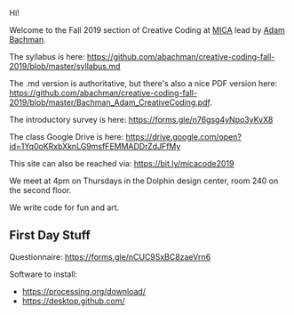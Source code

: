 Hi!

Welcome to the Fall 2019 section of Creative Coding at [MICA](https://mica.edu) lead by [Adam Bachman](https://github.com/abachman).

The syllabus is here: https://github.com/abachman/creative-coding-fall-2019/blob/master/syllabus.md

The .md version is authoritative, but there's also a nice PDF version here: https://github.com/abachman/creative-coding-fall-2019/blob/master/Bachman_Adam_CreativeCoding.pdf.

The introductory survey is here: https://forms.gle/n76gsg4yNpo3yKvX8

The class Google Drive is here: https://drive.google.com/open?id=1Yq0oKRxbXknLG9msfFEMMADDrZdJFfMy

This site can also be reached via: https://bit.ly/micacode2019

We meet at 4pm on Thursdays in the Dolphin design center, room 240 on the second floor.

We write code for fun and art.


## First Day Stuff

Questionnaire: https://forms.gle/nCUC9SxBC8zaeVrn6

Software to install: 
- https://processing.org/download/
- https://desktop.github.com/
